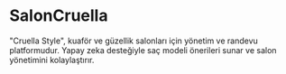# SalonCruella
"Cruella Style", kuaför ve güzellik salonları için yönetim ve randevu platformudur. Yapay zeka desteğiyle saç modeli önerileri sunar ve salon yönetimini kolaylaştırır.

